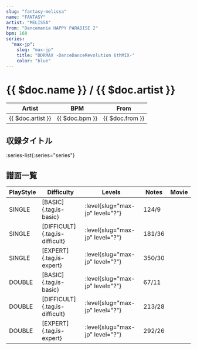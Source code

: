 ```yaml
---
slug: "fantasy-melissa"
name: "FANTASY"
artist: "MELISSA"
from: "Dancemania HAPPY PARADISE 2"
bpm: 160
series:
  "max-jp":
    slug: "max-jp"
    title: "DDRMAX -DanceDanceRevolution 6thMIX-"
    color: "blue"
---
```


# {{ $doc.name }} / {{ $doc.artist }}

|Artist|BPM|From|
|------|---|----|
|{{ $doc.artist }}|{{ $doc.bpm }}|{{ $doc.from }}|

## 収録タイトル

:series-list{:series="series"}

## 譜面一覧

|PlayStyle|Difficulty|Levels|Notes|Movie|
|---------|----------|------|-----|-----|
|SINGLE|[BASIC]{.tag.is-basic}|:level{slug="max-jp" level="?"}|124/9||
|SINGLE|[DIFFICULT]{.tag.is-difficult}|:level{slug="max-jp" level="?"}|181/36||
|SINGLE|[EXPERT]{.tag.is-expert}|:level{slug="max-jp" level="?"}|350/30||
|DOUBLE|[BASIC]{.tag.is-basic}|:level{slug="max-jp" level="?"}|67/11||
|DOUBLE|[DIFFICULT]{.tag.is-difficult}|:level{slug="max-jp" level="?"}|213/28||
|DOUBLE|[EXPERT]{.tag.is-expert}|:level{slug="max-jp" level="?"}|292/26||
